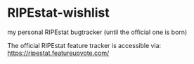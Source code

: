 # RIPEstat-wishlist
my personal RIPEstat bugtracker (until the official one is born)

The official RIPEstat feature tracker is accessible via:
https://ripestat.featureupvote.com/
